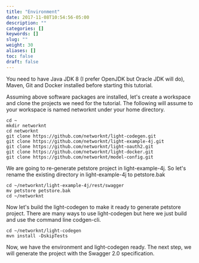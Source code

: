 ```yaml
---
title: "Environment"
date: 2017-11-08T10:54:56-05:00
description: ""
categories: []
keywords: []
slug: ""
weight: 30
aliases: []
toc: false
draft: false
---
```



You need to have Java JDK 8 (I prefer OpenJDK but Oracle JDK will do), Maven, Git and 
Docker installed before starting this tutorial.
 
Assuming above software packages are installed, let's create a workspace and clone the 
projects we need for the tutorial. The following will assume to your workspace is named
networknt under your home directory. 

```
cd ~
mkdir networknt
cd networknt
git clone https://github.com/networknt/light-codegen.git
git clone https://github.com/networknt/light-example-4j.git
git clone https://github.com/networknt/light-oauth2.git
git clone https://github.com/networknt/light-docker.git
git clone https://github.com/networknt/model-config.git
```

We are going to re-generate petstore project in light-example-4j. So let's rename
the existing directory in light-example-4j to petstore.bak

```
cd ~/networknt/light-example-4j/rest/swagger
mv petstore petstore.bak
cd ~/networknt
```

Now let's build the light-codegen to make it ready to generate petstore project. There are
many ways to use light-codegen but here we just build and use the command line codgen-cli.

```
cd ~/networknt/light-codegen
mvn install -DskipTests
```

Now, we have the environment and light-codegen ready. The next step, we will generate the
project with the Swagger 2.0 specification. 
